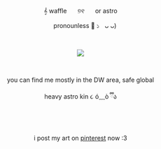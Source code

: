 <p align="center">
𝄞​​ waffle ⠀⠀୭୧ ⠀⠀or astro 
</p>

<p align="center">
    ⠀⠀pronounless 🪽​ ১ㅤᴗ ᴗ)
   </p>
   
  ⠀⠀⠀ ⠀⠀ ⠀  ⠀⠀⠀ ⠀⠀ ⠀ ⠀⠀⠀      <p align="center">
  ![](https://komarev.com/ghpvc/?username=cupidtear&color=9C8CC4&style=flat&label=fossils)
</p>  ⠀

<p align="center">
you can find me mostly in the DW area, safe global
</p>

<p align="center">
   heavy astro kin ૮ ó﹏ò ྀིა
</p>

 ⠀⠀⠀<p align="center">  
i post my art on [pinterest](https://pin.it/55tpWfwrB) now :3
 </p>                                        ⠀⠀ ⠀⠀ ⠀  ⠀⠀⠀ ⠀⠀ ⠀ ⠀⠀⠀      

